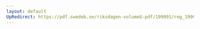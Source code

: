 ```yaml
---
layout: default
UpRedirect: https://pdf.swedeb.se/riksdagen-volumeG-pdf/199091/reg_199091/reg_199091_0747.pdf
---
```


